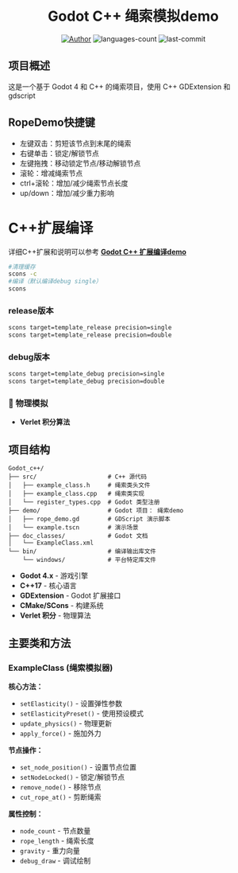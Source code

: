<div align=center>
<h1>Godot C++ 绳索模拟demo</h1>
<a href="https://github.com/fantasywoc/Vimag?tab=readme-ov-file"><img src="https://img.shields.io/badge/Author-Fantasy-orange" alt="Author" /></a>
<img src="https://img.shields.io/github/languages/count/fantasywoc/Vimag" alt="languages-count" />

<img src="https://img.shields.io/github/last-commit/fantasywoc/Vimag" alt="last-commit" />

</div>

##  项目概述

这是一个基于 Godot 4 和 C++ 的绳索项目，使用 C++ GDExtension  和 gdscript

## RopeDemo快捷键

- 左键双击：剪短该节点到末尾的绳索
- 右键单击：锁定/解锁节点
- 左键拖拽：移动锁定节点/移动解锁节点
- 滚轮：增减绳索节点
- ctrl+滚轮：增加/减少绳索节点长度
- up/down：增加/减少重力影响

# C++扩展编译
详细C++扩展和说明可以参考       **[Godot C++ 扩展编译demo](https://github.com/fantasywoc/godot_cpp_extension)**

```bash
#清理缓存
scons -c
#编译（默认编译debug single）
scons
```
### release版本
```bash
scons target=template_release precision=single
scons target=template_release precision=double

```


### debug版本
```bash
scons target=template_debug precision=single
scons target=template_debug precision=double
```

  
### 🎯 物理模拟
- **Verlet 积分算法** 

## 项目结构

```
Godot_c++/
├── src/                    # C++ 源代码
│   ├── example_class.h     # 绳索类头文件
│   ├── example_class.cpp   # 绳索类实现
│   └── register_types.cpp  # Godot 类型注册
├── demo/                   # Godot 项目： 绳索demo
│   ├── rope_demo.gd        # GDScript 演示脚本
│   └── example.tscn        # 演示场景
├── doc_classes/            # Godot 文档
│   └── ExampleClass.xml    
└── bin/                    # 编译输出库文件
    └── windows/            # 平台特定库文件
```

- **Godot 4.x** - 游戏引擎
- **C++17** - 核心语言
- **GDExtension** - Godot 扩展接口
- **CMake/SCons** - 构建系统
- **Verlet 积分** - 物理算法

## 主要类和方法

### ExampleClass (绳索模拟器)

**核心方法：**
- `setElasticity()` - 设置弹性参数
- `setElasticityPreset()` - 使用预设模式
- `update_physics()` - 物理更新
- `apply_force()` - 施加外力

**节点操作：**
- `set_node_position()` - 设置节点位置
- `setNodeLocked()` - 锁定/解锁节点
- `remove_node()` - 移除节点
- `cut_rope_at()` - 剪断绳索

**属性控制：**
- `node_count` - 节点数量 
- `rope_length` - 绳索长度
- `gravity` - 重力向量
- `debug_draw` - 调试绘制






        
